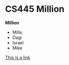 # CS445 Million
**Million**
+ Milla
+ Dagi
+ Israel
+ Mike

[This is a link](https://www.facebook.com)
